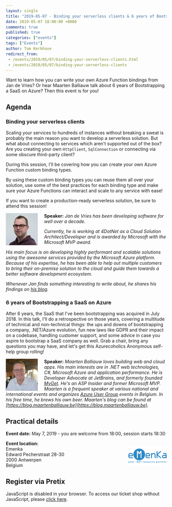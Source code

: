 ```yaml
---
layout: single
title: "2019-05-07 - Binding your serverless clients & 6 years of Bootstrapping a SaaS on Azure"
date: 2019-05-07 18:00:00 +0000
comments: true
published: true
categories: ["events"]
tags: ["Events"]
author: Tom Kerkhove
redirect_from:
 - /events/2019/05/07/binding-your-serverless-clients.html
 - /events/2019/05/07/binding-your-serverless-clients
---
```


Want to learn how you can write your own Azure Function bindings from Jan de Vries? Or hear Maarten Balliauw talk about 6 years of Bootstrapping a SaaS on Azure? Then this event is for you!

## Agenda

### Binding your serverless clients

Scaling your services to hundreds of instances without breaking a sweat is probably the main reason you want to develop a serverless solution. But what about connecting to services which aren't supported out of the box? Are you creating your own `HttpClient`, `SqlConnection` or connecting via some obscure third-party client?

During this session, I'll be covering how you can create your own Azure Function custom binding types.

By using these custom binding types you can reuse them all over your solution, use some of the best practices for each binding type and make sure your Azure Functions can interact and scale to any service with ease!

If you want to create a production-ready serverless solution, be sure to attend this session!

<img src="/assets/media/speakers/jan-de-vries.jpg" alt="Jan de Vries" align="left" height="100" width="100" style="margin-right: 20px;">**Speaker:** *Jan de Vries has been developing software for well over a decade.*

*Currently, he is working at 4DotNet as a Cloud Solution Architect/Developer and is awarded by Microsoft with the Microsoft MVP award.*

*His main focus is on developing highly performant and scalable solutions using the awesome services provided by the Microsoft Azure platform. Because of his expertise, he has been able to help out multiple customers to bring their on-premise solution to the cloud and guide them towards a better software development ecosystem.*

*Whenever Jan finds something interesting to write about, he shares his findings on [his blog](https://jan-v.nl).*

### 6 years of Bootstrapping a SaaS on Azure

After 6 years, the SaaS that I've been bootstrapping was acquired in July 2018. In this talk, I'll do a retrospective on those years, covering a multitude of technical and non-technical things: the ups and downs of bootstrapping a company, .NET/Azure evolution, fun new laws like GDPR and their impact on a codebase, handling customer support, and some advice in case you aspire to bootstrap a SaaS company as well. Grab a chair, bring any questions you may have, and let's get this Azurecoholics Anonymous self-help group rolling!

<img src="/assets/media/speakers/maarten-balliauw.jpg" alt="Maarten Balliauw" align="left" height="100" width="100" style="margin-right: 20px;">**Speaker:** *Maarten Balliauw loves building web and cloud apps. His main interests are in .NET web technologies, C#, Microsoft Azure and application performance. He is Developer Advocate at JetBrains, and formerly founded [MyGet](https://www.myget.org). He's an ASP Insider and former Microsoft MVP. Maarten is a frequent speaker at various national and international events and organizes [Azure User Group](https://www.azug.be) events in Belgium. In his free time, he brews his own beer. Maarten's blog can be found at [https://blog.maartenballiauw.be](https://blog.maartenballiauw.be).*

## Practical details

**Event date:** May 7, 2019 - you are welcome from 18:00, session starts 18:30

**Event location:**<br />
<img width="120" height="60" align="right" alt="" src="/assets/media/sponsors/logo-emenka.png">Emenka<br />
Edward Pecherstraat 28-30<br />
2000 Antwerpen<br />
Belgium

## Register via Pretix

<link rel="stylesheet" type="text/css" href="https://pretix.eu/azug/20190507/widget/v1.css">
<script type="text/javascript" src="https://pretix.eu/widget/v1.en.js" async></script>
<pretix-widget event="https://pretix.eu/azug/20190507/"></pretix-widget>
<noscript>
   <div class="pretix-widget">
        <div class="pretix-widget-info-message">
            JavaScript is disabled in your browser. To access our ticket shop without JavaScript, please <a target="_blank" rel="noopener" href="https://pretix.eu/azug/20190507/">click here</a>.
        </div>
    </div>
</noscript>
